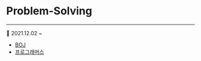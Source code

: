# Problem-Solving
---

🐹 2021.12.02 ~
* [BOJ](https://www.acmicpc.net) 
* [프로그래머스](https://programmers.co.kr)
